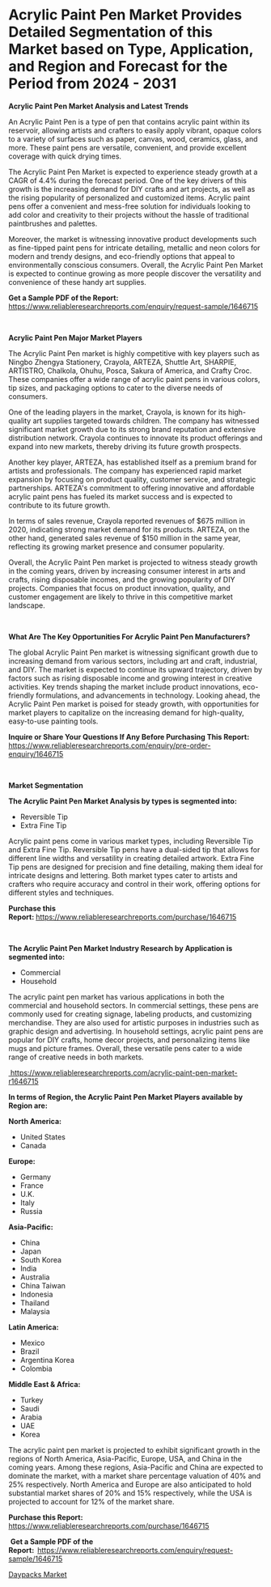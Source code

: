 <p><h1>Acrylic Paint Pen Market Provides Detailed Segmentation of this Market based on Type, Application, and Region and Forecast for the Period from 2024 - 2031</h1></p><p><strong>Acrylic Paint Pen Market Analysis and Latest Trends</strong></p>
<p><p>An Acrylic Paint Pen is a type of pen that contains acrylic paint within its reservoir, allowing artists and crafters to easily apply vibrant, opaque colors to a variety of surfaces such as paper, canvas, wood, ceramics, glass, and more. These paint pens are versatile, convenient, and provide excellent coverage with quick drying times.</p><p>The Acrylic Paint Pen Market is expected to experience steady growth at a CAGR of 4.4% during the forecast period. One of the key drivers of this growth is the increasing demand for DIY crafts and art projects, as well as the rising popularity of personalized and customized items. Acrylic paint pens offer a convenient and mess-free solution for individuals looking to add color and creativity to their projects without the hassle of traditional paintbrushes and palettes.</p><p>Moreover, the market is witnessing innovative product developments such as fine-tipped paint pens for intricate detailing, metallic and neon colors for modern and trendy designs, and eco-friendly options that appeal to environmentally conscious consumers. Overall, the Acrylic Paint Pen Market is expected to continue growing as more people discover the versatility and convenience of these handy art supplies.</p></p>
<p><strong>Get a Sample PDF of the Report:&nbsp;</strong> <a href="https://www.reliableresearchreports.com/enquiry/request-sample/1646715">https://www.reliableresearchreports.com/enquiry/request-sample/1646715</a></p>
<p>&nbsp;</p>
<p><strong>Acrylic Paint Pen Major Market Players</strong></p>
<p><p>The Acrylic Paint Pen market is highly competitive with key players such as Ningbo Zhengya Stationery, Crayola, ARTEZA, Shuttle Art, SHARPIE, ARTISTRO, Chalkola, Ohuhu, Posca, Sakura of America, and Crafty Croc. These companies offer a wide range of acrylic paint pens in various colors, tip sizes, and packaging options to cater to the diverse needs of consumers.</p><p>One of the leading players in the market, Crayola, is known for its high-quality art supplies targeted towards children. The company has witnessed significant market growth due to its strong brand reputation and extensive distribution network. Crayola continues to innovate its product offerings and expand into new markets, thereby driving its future growth prospects.</p><p>Another key player, ARTEZA, has established itself as a premium brand for artists and professionals. The company has experienced rapid market expansion by focusing on product quality, customer service, and strategic partnerships. ARTEZA's commitment to offering innovative and affordable acrylic paint pens has fueled its market success and is expected to contribute to its future growth.</p><p>In terms of sales revenue, Crayola reported revenues of $675 million in 2020, indicating strong market demand for its products. ARTEZA, on the other hand, generated sales revenue of $150 million in the same year, reflecting its growing market presence and consumer popularity.</p><p>Overall, the Acrylic Paint Pen market is projected to witness steady growth in the coming years, driven by increasing consumer interest in arts and crafts, rising disposable incomes, and the growing popularity of DIY projects. Companies that focus on product innovation, quality, and customer engagement are likely to thrive in this competitive market landscape.</p></p>
<p>&nbsp;</p>
<p><strong>What Are The Key Opportunities For Acrylic Paint Pen Manufacturers?</strong></p>
<p><p>The global Acrylic Paint Pen market is witnessing significant growth due to increasing demand from various sectors, including art and craft, industrial, and DIY. The market is expected to continue its upward trajectory, driven by factors such as rising disposable income and growing interest in creative activities. Key trends shaping the market include product innovations, eco-friendly formulations, and advancements in technology. Looking ahead, the Acrylic Paint Pen market is poised for steady growth, with opportunities for market players to capitalize on the increasing demand for high-quality, easy-to-use painting tools.</p></p>
<p><strong>Inquire or Share Your Questions If Any Before Purchasing This Report:</strong> <a href="https://www.reliableresearchreports.com/enquiry/pre-order-enquiry/1646715">https://www.reliableresearchreports.com/enquiry/pre-order-enquiry/1646715</a></p>
<p>&nbsp;</p>
<p><strong>Market Segmentation</strong></p>
<p><strong>The Acrylic Paint Pen Market Analysis by types is segmented into:</strong></p>
<p><ul><li>Reversible Tip</li><li>Extra Fine Tip</li></ul></p>
<p><p>Acrylic paint pens come in various market types, including Reversible Tip and Extra Fine Tip. Reversible Tip pens have a dual-sided tip that allows for different line widths and versatility in creating detailed artwork. Extra Fine Tip pens are designed for precision and fine detailing, making them ideal for intricate designs and lettering. Both market types cater to artists and crafters who require accuracy and control in their work, offering options for different styles and techniques.</p></p>
<p><strong>Purchase this Report:&nbsp;</strong><a href="https://www.reliableresearchreports.com/purchase/1646715">https://www.reliableresearchreports.com/purchase/1646715</a></p>
<p>&nbsp;</p>
<p><strong>The Acrylic Paint Pen Market Industry Research by Application is segmented into:</strong></p>
<p><ul><li>Commercial</li><li>Household</li></ul></p>
<p><p>The acrylic paint pen market has various applications in both the commercial and household sectors. In commercial settings, these pens are commonly used for creating signage, labeling products, and customizing merchandise. They are also used for artistic purposes in industries such as graphic design and advertising. In household settings, acrylic paint pens are popular for DIY crafts, home decor projects, and personalizing items like mugs and picture frames. Overall, these versatile pens cater to a wide range of creative needs in both markets.</p></p>
<p><a href="https://www.reliableresearchreports.com/acrylic-paint-pen-market-r1646715">&nbsp;https://www.reliableresearchreports.com/acrylic-paint-pen-market-r1646715</a></p>
<p><strong>In terms of Region, the Acrylic Paint Pen Market Players available by Region are:</strong></p>
<p>
    <p> <strong> North America: </strong>
        <ul>
            <li>United States</li>
            <li>Canada</li>
        </ul>
        </p> 
    <p> <strong> Europe: </strong>
        <ul>
            <li>Germany</li>
            <li>France</li>
            <li>U.K.</li>
            <li>Italy</li>
            <li>Russia</li>
        </ul>
        </p> 
    <p> <strong> Asia-Pacific: </strong>
        <ul>
            <li>China</li>
            <li>Japan</li>
            <li>South Korea</li>
            <li>India</li>
            <li>Australia</li>
            <li>China Taiwan</li>
            <li>Indonesia</li>
            <li>Thailand</li>
            <li>Malaysia</li>
        </ul>
        </p> 
    <p> <strong> Latin America: </strong>
        <ul>
            <li>Mexico</li>
            <li>Brazil</li>
            <li>Argentina Korea</li>
            <li>Colombia</li>
        </ul>
        </p> 
    <p> <strong> Middle East & Africa: </strong>
        <ul>
            <li>Turkey</li>
            <li>Saudi</li>
            <li>Arabia</li>
            <li>UAE</li>
            <li>Korea</li>
        </ul>
    </p>
    </p>
<p><p>The acrylic paint pen market is projected to exhibit significant growth in the regions of North America, Asia-Pacific, Europe, USA, and China in the coming years. Among these regions, Asia-Pacific and China are expected to dominate the market, with a market share percentage valuation of 40% and 25% respectively. North America and Europe are also anticipated to hold substantial market shares of 20% and 15% respectively, while the USA is projected to account for 12% of the market share.</p></p>
<p><strong>Purchase this Report: </strong><a href="https://www.reliableresearchreports.com/purchase/1646715">https://www.reliableresearchreports.com/purchase/1646715</a></p>
<p>&nbsp;<strong>Get a Sample PDF of the Report:&nbsp;&nbsp;</strong><a href="https://www.reliableresearchreports.com/enquiry/request-sample/1646715">https://www.reliableresearchreports.com/enquiry/request-sample/1646715</a></p>
<p><strong></strong></p>
<p><p><a href="https://github.com/jsmusil/Market-Research-Report-List-3/blob/main/daypacks-market.md">Daypacks Market</a></p></p>